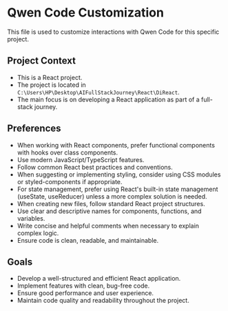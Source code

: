 # Qwen Code Customization

This file is used to customize interactions with Qwen Code for this specific project.

## Project Context

- This is a React project.
- The project is located in `C:\Users\HP\Desktop\AIFullStackJourney\React\DiReact`.
- The main focus is on developing a React application as part of a full-stack journey.

## Preferences

- When working with React components, prefer functional components with hooks over class components.
- Use modern JavaScript/TypeScript features.
- Follow common React best practices and conventions.
- When suggesting or implementing styling, consider using CSS modules or styled-components if appropriate.
- For state management, prefer using React's built-in state management (useState, useReducer) unless a more complex solution is needed.
- When creating new files, follow standard React project structures.
- Use clear and descriptive names for components, functions, and variables.
- Write concise and helpful comments when necessary to explain complex logic.
- Ensure code is clean, readable, and maintainable.

## Goals

- Develop a well-structured and efficient React application.
- Implement features with clean, bug-free code.
- Ensure good performance and user experience.
- Maintain code quality and readability throughout the project.